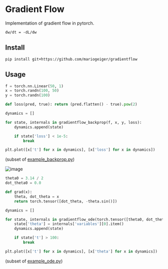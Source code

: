 # Gradient Flow

Implementation of gradient flow in pytorch.
```
dw/dt = -dL/dw
```

## Install
```
pip install git+https://github.com/mariogeiger/gradientflow
```

## Usage
```python
f = torch.nn.Linear(50, 1)
x = torch.randn(100, 50)
y = torch.randn(100)

def loss(pred, true): return (pred.flatten() - true).pow(2)

dynamics = []

for state, internals in gradientflow_backprop(f, x, y, loss):
    dynamics.append(state)

    if state['loss'] < 1e-5:
        break

plt.plot([x['t'] for x in dynamics], [x['loss'] for x in dynamics])
```
(subset of [example_backprop.py](example_backprop.py))

![image](https://user-images.githubusercontent.com/333780/91983505-141cd800-ed2c-11ea-8a3c-80f436ffada3.png)


```python
theta0 = 3.14 / 2
dot_theta0 = 0.0

def grad(x):
    theta, dot_theta = x
    return torch.tensor([dot_theta, -theta.sin()])

dynamics = []

for state, internals in gradientflow_ode(torch.tensor([theta0, dot_theta0]), grad):
    state['theta'] = internals['variables'][0].item()
    dynamics.append(state)

    if state['t'] > 100:
        break

plt.plot([x['t'] for x in dynamics], [x['theta'] for x in dynamics])
```
(subset of [example_ode.py](example_ode.py))
